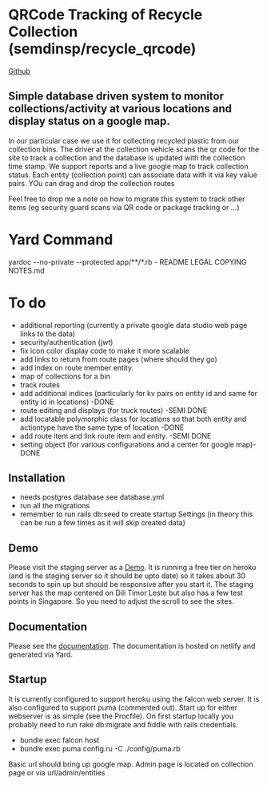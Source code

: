 # QRCode Tracking of Recycle Collection (semdinsp/recycle_qrcode)
[Github](https://github.com/semdinsp/recycle_qrcode)

## Simple database driven system to monitor collections/activity at various locations and display status on a google map.
In our particular case we use it for collecting recycled plastic from our collection bins.  The driver at the collection vehicle scans the qr code for the site to track a collection and the database is updated with the collection time stamp.    We support reports and a live google map to track collection status.  Each entity (collection point) can associate data with it via key value pairs.  YOu can drag and drop the collection routes

Feel free to drop me a note on how to migrate this system to track other items (eg security guard scans via QR code or package tracking or ...)

# Yard Command
yardoc --no-private --protected app/**/*.rb - README LEGAL COPYING NOTES.md

# To do
  * additional reporting (currently a private google data studio web page links to the data)
  * security/authentication (jwt)
  * fix icon color display code to make it more scalable
  * add links to return from route pages  (where should they go)
  * add index on route member entity.
  * map of collections for a bin
  * track routes
  * add additional indices  (particularly for kv pairs on entity id and same for entity id in locations) -DONE
  * route editing and displays (for truck routes) -SEMI DONE
  * add locatable polymorphic class for locations so that both entity and actiontype have the same type of location -DONE
  * add route item and link route item and entity. -SEMI DONE
  * setting object  (for various configurations and a center for google map)- DONE


## Installation
  * needs postgres database  see database.yml
  * run all the migrations
  * remember to run rails db:seed to create startup Settings  (in theory this can be run a few times as it will skip created data)

## Demo
Please visit the staging server as a  [Demo](https://qrcode-staging.herokuapp,com).  It is running a free tier on heroku (and is the staging server so it should be upto date) so it takes about 30 seconds to spin up but should be responsive after you start it.  The staging server has the map centered on Dili Timor Leste but also has a few test points in Singapore.  So you need to adjust the scroll to see the sites.


## Documentation
Please see the [documentation](https://docs.verde-tl.com).  The documentation is hosted on netlify and generated via Yard.

## Startup
It is currently configured to support heroku using the falcon web server.  It is also configured to support puma (commented out).  Start up for either webserver is as simple (see the Procfile).  On first startup locally you probably need to run rake db:migrate and fiddle with rails credentials.
  * bundle exec falcon host
  * bundle exec puma config.ru  -C ./config/puma.rb

Basic url should bring up google map.  Admin page is located on collection page or via url/admin/entities
